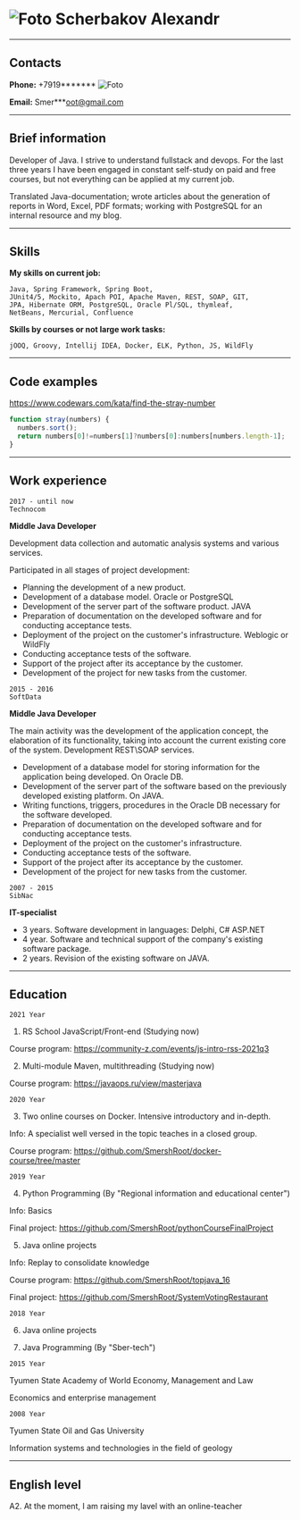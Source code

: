 # ![Foto](https://pp.userapi.com/c629106/v629106066/4e5c/MZlqjF6C-O0.jpg?ava=1) Scherbakov Alexandr
___
## Contacts

**Phone:** +7919******* ![Foto](https://web.whatsapp.com/img/favicon/1x/favicon.png)

**Email:** Smer***oot@gmail.com
___
## Brief information
Developer of Java. I strive to understand fullstack and devops. For the last three years I have been engaged in constant self-study on paid and free courses, but not everything can be applied at my current job.

Translated Java-documentation; wrote articles about the generation of reports in Word, Excel, PDF formats; working with PostgreSQL for an internal resource and my blog.
___
## Skills
**My skills on current job:**
```code
Java, Spring Framework, Spring Boot, 
JUnit4/5, Mockito, Apach POI, Apache Maven, REST, SOAP, GIT, 
JPA, Hibernate ORM, PostgreSQL, Oracle Pl/SQL, thymleaf, 
NetBeans, Mercurial, Confluence
```
**Skills by courses or not large work tasks:**
```code
jOOQ, Groovy, Intellij IDEA, Docker, ELK, Python, JS, WildFly
```
___
## Code examples
https://www.codewars.com/kata/find-the-stray-number
```javascript
function stray(numbers) {
  numbers.sort();
  return numbers[0]!=numbers[1]?numbers[0]:numbers[numbers.length-1];
}
```


___
## Work experience
```code
2017 - until now
Technocom
```
**Middle Java Developer**

Development data collection and automatic analysis systems and various services.

Participated in all stages of project development:

- Planning the development of a new product. 
- Development of a database model. Oracle or PostgreSQL
- Development of the server part of the software product. JAVA
- Preparation of documentation on the developed software and for conducting acceptance tests.
- Deployment of the project on the customer's infrastructure. Weblogic or WildFly
- Conducting acceptance tests of the software.
- Support of the project after its acceptance by the customer.
- Development of the project for new tasks from the customer.

```code
2015 - 2016
SoftData
```
**Middle Java Developer**

The main activity was the development of the application concept, the elaboration of its functionality, taking into account the current existing core of the system. Development REST\SOAP services.

- Development of a database model for storing information for the application being developed. On Oracle DB.
- Development of the server part of the software based on the previously developed existing platform. On JAVA.
- Writing functions, triggers, procedures in the Oracle DB necessary for the software developed.
- Preparation of documentation on the developed software and for conducting acceptance tests.
- Deployment of the project on the customer's infrastructure.
- Conducting acceptance tests of the software.
- Support of the project after its acceptance by the customer.
- Development of the project for new tasks from the customer.

```code
2007 - 2015
SibNac
```
**IT-specialist**

- 3 years. Software development in languages: Delphi, C# ASP.NET
- 4 year. Software and technical support of the company's existing software package.
- 2 years. Revision of the existing software on JAVA.

___
## Education
```code
2021 Year
```
1. RS School JavaScript/Front-end (Studying now)
   
Course program: https://community-z.com/events/js-intro-rss-2021q3

2. Multi-module Maven, multithreading (Studying now)

Course program: https://javaops.ru/view/masterjava
```code
2020 Year
```
3. Two online courses on Docker. Intensive introductory and in-depth.

Info: A specialist well versed in the topic teaches in a closed group.

Course program: https://github.com/SmershRoot/docker-course/tree/master
```code
2019 Year
```
4. Python Programming (By "Regional information and educational center")

Info: Basics

Final project: https://github.com/SmershRoot/pythonCourseFinalProject

5. Java online projects

Info: Replay to consolidate knowledge

Course program: https://github.com/SmershRoot/topjava_16

Final project: https://github.com/SmershRoot/SystemVotingRestaurant

```code
2018 Year
```
6. Java online projects

7. Java Programming (By "Sber-tech")

```code
2015 Year
```
Tyumen State Academy of World Economy, Management and Law

Economics and enterprise management

```code
2008 Year
```
Tyumen State Oil and Gas University

Information systems and technologies in the field of geology

___
## English level
A2. At the moment, I am raising my lavel with an online-teacher